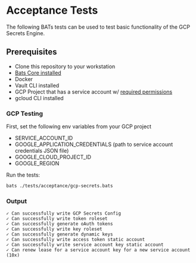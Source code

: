 # Acceptance Tests

The following BATs tests can be used to test basic functionality of the GCP Secrets Engine.

## Prerequisites

* Clone this repository to your workstation
* [Bats Core installed](https://bats-core.readthedocs.io/en/stable/installation.html#homebrew)
* Docker
* Vault CLI installed
* GCP Project that has a service account w/ [required permissions](https://www.vaultproject.io/docs/secrets/gcp#required-permissions)
* gcloud CLI installed

### GCP Testing

First, set the following env variables from your GCP project 

* SERVICE_ACCOUNT_ID
* GOOGLE_APPLICATION_CREDENTIALS (path to service account credentials JSON file)
* GOOGLE_CLOUD_PROJECT_ID
* GOOGLE_REGION

Run the tests:

```bash
bats ./tests/acceptance/gcp-secrets.bats
```

### Output

```
✓ Can successfully write GCP Secrets Config
✓ Can successfully write token roleset
✓ Can successfully generate oAuth tokens
✓ Can successfully write key roleset
✓ Can successfully generate dynamic keys
✓ Can successfully write access token static account
✓ Can successfully write service account key static account
✓ Can renew lease for a service account key for a new service account (10x)
```
